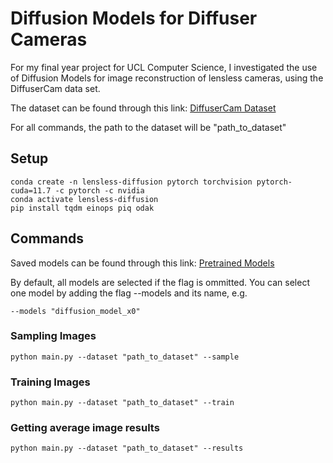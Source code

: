 # Diffusion Models for Diffuser Cameras

For my final year project for UCL Computer Science, I investigated the use of Diffusion Models for image reconstruction of lensless cameras, using the DiffuserCam data set.

The dataset can be found through this link: [DiffuserCam Dataset](https://waller-lab.github.io/LenslessLearning/dataset.html)

For all commands, the path to the dataset will be "path_to_dataset"

## Setup

    conda create -n lensless-diffusion pytorch torchvision pytorch-cuda=11.7 -c pytorch -c nvidia
    conda activate lensless-diffusion
    pip install tqdm einops piq odak

## Commands

Saved models can be found through this link: [Pretrained Models](https://liveuclac-my.sharepoint.com/:f:/g/personal/zcabson_ucl_ac_uk/Ej6XsdayLeRBsxO2p0V5eOUBsX9xyfb5c_mxJx5JvMoLPQ?e=RMtmNo)

By default, all models are selected if the flag is ommitted. You can select one model by adding the flag --models and its name, e.g.

    --models "diffusion_model_x0"

### Sampling Images

    python main.py --dataset "path_to_dataset" --sample

### Training Images

    python main.py --dataset "path_to_dataset" --train

### Getting average image results

    python main.py --dataset "path_to_dataset" --results
